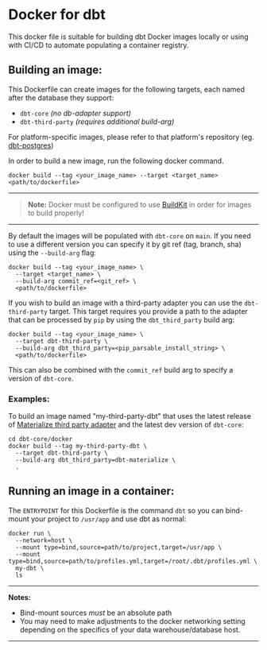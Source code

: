 # Docker for dbt
This docker file is suitable for building dbt Docker images locally or using with CI/CD to automate populating a container registry.


## Building an image:
This Dockerfile can create images for the following targets, each named after the database they support:
* `dbt-core` _(no db-adapter support)_
* `dbt-third-party` _(requires additional build-arg)_

For platform-specific images, please refer to that platform's repository (eg. [dbt-postgres](https://github.com/dbt-labs/dbt-adapters/blob/main/dbt-postgres/docker/README.md))

In order to build a new image, run the following docker command.
```
docker build --tag <your_image_name> --target <target_name> <path/to/dockerfile>
```
---
> **Note:**  Docker must be configured to use [BuildKit](https://docs.docker.com/build/buildkit/) in order for images to build properly!

---

By default the images will be populated with `dbt-core` on `main`.
If you need to use a different version you can specify it by git ref (tag, branch, sha) using the `--build-arg` flag:
```
docker build --tag <your_image_name> \
  --target <target_name> \
  --build-arg commit_ref=<git_ref> \
  <path/to/dockerfile>
```

If you wish to build an image with a third-party adapter you can use the `dbt-third-party` target.
This target requires you provide a path to the adapter that can be processed by `pip` by using the `dbt_third_party` build arg:
```
docker build --tag <your_image_name> \
  --target dbt-third-party \
  --build-arg dbt_third_party=<pip_parsable_install_string> \
  <path/to/dockerfile>
```
This can also be combined with the `commit_ref` build arg to specify a version of `dbt-core`.

### Examples:
To build an image named "my-third-party-dbt" that uses the latest release of [Materialize third party adapter](https://github.com/MaterializeInc/materialize/tree/main/misc/dbt-materialize) and the latest dev version of `dbt-core`:
```
cd dbt-core/docker
docker build --tag my-third-party-dbt \
  --target dbt-third-party \
  --build-arg dbt_third_party=dbt-materialize \
  .
```


## Running an image in a container:
The `ENTRYPOINT` for this Dockerfile is the command `dbt` so you can bind-mount your project to `/usr/app` and use dbt as normal:
```
docker run \
  --network=host \
  --mount type=bind,source=path/to/project,target=/usr/app \
  --mount type=bind,source=path/to/profiles.yml,target=/root/.dbt/profiles.yml \
  my-dbt \
  ls
```
---
**Notes:**
* Bind-mount sources _must_ be an absolute path
* You may need to make adjustments to the docker networking setting depending on the specifics of your data warehouse/database host.

---
